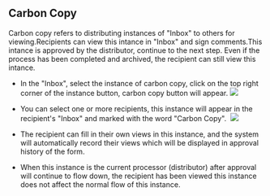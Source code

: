 ## Carbon Copy

  Carbon copy refers to distributing instances of "Inbox" to others for viewing.Recipients can view this intance in "Inbox" and sign comments.This intance is approved by the distributor, continue to the next step. Even if the process has been completed and archived, the recipient can still view this intance.
 - In the "Inbox", select the instance of carbon copy, click on the top right corner of the instance button, carbon copy button will appear.
 ![](static/assets/us/workflow/carboncopy1.png)
 
 - You can select one or more recipients, this instance will appear in the recipient's "Inbox" and marked with the word "Carbon Copy".
  ![](static/assets/us/workflow/carboncopy2.png)
  
 - The recipient can fill in their own views in this instance, and the system will automatically record their views which will be displayed in approval history of the form.
 
 - When this instance is the current processor (distributor) after approval will continue to flow down, the recipient has been viewed this instance does not affect the normal flow of this instance.
